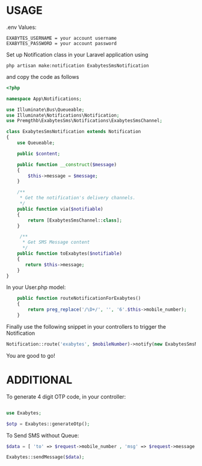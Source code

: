 # USAGE

.env Values:

```env
EXABYTES_USERNAME = your account username
EXABYTES_PASSWORD = your account password
```

Set up Notification class in your Laravel application using

```code
php artisan make:notification ExabytesSmsNotification
```

and copy the code as follows

```php
<?php

namespace App\Notifications;

use Illuminate\Bus\Queueable;
use Illuminate\Notifications\Notification;
use Premgthb\ExabytesSms\Notifications\ExabytesSmsChannel;

class ExabytesSmsNotification extends Notification
{
    use Queueable;

    public $content;

    public function __construct($message)
    {
        $this->message = $message;
    }

    /**
     * Get the notification's delivery channels.
     */
    public function via($notifiable)
    {
        return [ExabytesSmsChannel::class];
    }

     /**
      * Get SMS Message content
      */
    public function toExabytes($notifiable)
    {
       return $this->message;
    }
}
```

In your User.php model:

```php
    public function routeNotificationForExabytes()
    {
        return preg_replace('/\D+/', '', '6'.$this->mobile_number);
    }
```

Finally use the following snippet in your controllers to trigger the Notification

```php
Notification::route('exabytes', $mobileNumber)->notify(new ExabytesSmsNotification($yourMessage));
```

You are good to go!

# ADDITIONAL

To generate 4 digit OTP code, in your controller:

```php

use Exabytes;

$otp = Exabytes::generateOtp();
```

To Send SMS without Queue:

```php
$data = [ 'to' => $request->mobile_number , 'msg' => $request->message ]

Exabytes::sendMessage($data);
```
